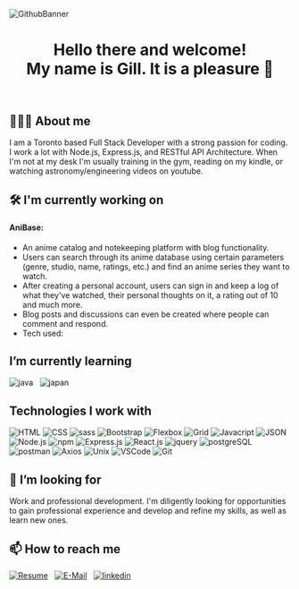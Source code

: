 
![GithubBanner](https://github.com/user-attachments/assets/f7c9f847-142d-465f-aae7-0d4d47a7e4cf)
<h1 align="center">Hello there and welcome!<br>My name is Gill. It is a pleasure 🙏<br>&nbsp;</h1>


## 🧑🏻‍💻 About me
I am a Toronto based Full Stack Developer with a strong passion for coding. I work a lot with Node.js, Express.js, and RESTful API  Architecture. When I'm not at my desk I'm usually training in the gym, reading on my kindle, or watching astronomy/engineering videos on youtube.


## 🛠️ I'm currently working on
#### AniBase: 
- An anime catalog and notekeeping platform with blog functionality.
- Users can search through its anime database using certain parameters (genre, studio, name, ratings, etc.) and find an anime series they want to watch.
- After creating a personal account, users can sign in and keep a log of what they've watched, their personal thoughts on it, a rating out of 10 and much more.
- Blog posts and discussions can even be created where people can comment and respond.
- Tech used: 

## I’m currently learning
![java](https://github.com/user-attachments/assets/2074215f-b2e2-43f2-ae88-2c6f4dd77c4e)
&nbsp;
![japan](https://github.com/user-attachments/assets/0c1998a9-2046-4158-9bf5-28df6679483e)

## Technologies I work with
![HTML](https://github.com/user-attachments/assets/0d9da1e7-d36d-40c3-ba12-5ff774407564)
![CSS](https://github.com/user-attachments/assets/e2c04c5a-4a49-414b-8e63-03969017e4c2)
![sass](https://github.com/user-attachments/assets/6e7f78a2-4441-4816-b164-acbf2dc2b660)
![Bootstrap](https://github.com/user-attachments/assets/dd319c91-8eda-4a68-bb4f-bbf5144f51f3)
![Flexbox](https://github.com/user-attachments/assets/5e66736a-1474-49d4-8700-b9c7004fea27)
![Grid](https://github.com/user-attachments/assets/027d709f-4123-4b9d-83f3-41bafd67ef40)
![Javacript](https://github.com/user-attachments/assets/6a7e97b9-2200-4304-8609-4eeecc30e172)
![JSON](https://github.com/user-attachments/assets/e69984cb-f684-4643-9c7e-f45bfff9e8d1)
![Node.js](https://github.com/user-attachments/assets/270f2a48-1147-437e-ba3e-1b348905aa68)
![npm](https://github.com/user-attachments/assets/cc0a66f6-ceec-48f5-9904-b8163a0471a6)
![Express.js](https://github.com/user-attachments/assets/bb639cb1-2ee3-4337-8318-6bfa0fd906be)
![React.js](https://github.com/user-attachments/assets/10e04978-8ef3-4cfc-9155-a15d095fe162)
![jquery](https://github.com/user-attachments/assets/d7be9059-9306-4b74-bfac-2c0b0444077e)
![postgreSQL](https://github.com/user-attachments/assets/66a5fa2b-6b38-4279-87c3-1c17d654d736)
![postman](https://github.com/user-attachments/assets/9c315c08-219b-4389-8144-7e5e494bd18a)
![Axios](https://github.com/user-attachments/assets/9b26f787-4eda-47f8-b19c-83fb905455e5)
![Unix](https://github.com/user-attachments/assets/86bd9fb7-36a0-44b6-be78-8ed948d314ec)
![VSCode](https://github.com/user-attachments/assets/995de800-9ba6-4359-a10a-cd130fad34ba)
![Git](https://github.com/user-attachments/assets/e763302e-f21b-4687-b9f7-a36ad1a2912d)


## 🤔 I’m looking for
Work and professional development. I'm diligently looking for opportunities to gain professional experience and develop and refine my skills, as well as learn new ones. 

## 📫 How to reach me
[![Resume](https://github.com/user-attachments/assets/8c1d2c58-1525-4798-a3d1-3f8f9b823cb3)](https://drive.google.com/file/d/1jrjQhZB6ApA75ftdOXDt9junbywSn-MW/view?usp=sharing)
&nbsp;
[![E-Mail](https://github.com/user-attachments/assets/5e3d3e84-1e3e-482f-8f1b-0c23d6bf4a18)](mailto:gill.io0710@gmail.com)
&nbsp;
[![linkedin](https://github.com/user-attachments/assets/dd9757e8-08d0-48c9-9232-a424dff8da68)](https://www.linkedin.com/in/amarjeet-gill-7bb915181)


